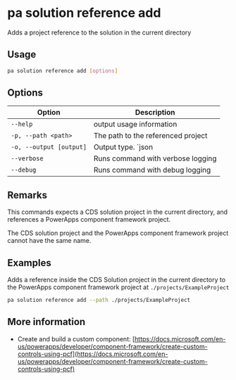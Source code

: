 # pa solution reference add

Adds a project reference to the solution in the current directory

## Usage

```sh
pa solution reference add [options]
```

## Options

Option|Description
------|-----------
`--help`|output usage information
`-p, --path <path>`|The path to the referenced project
`-o, --output [output]`|Output type. `json|text`. Default `text`
`--verbose`|Runs command with verbose logging
`--debug`|Runs command with debug logging

## Remarks

This commands expects a CDS solution project in the current directory, and references a PowerApps component framework project.

The CDS solution project and the PowerApps component framework project cannot have the same name.

## Examples

Adds a reference inside the CDS Solution project in the current directory to the PowerApps component framework project at `./projects/ExampleProject`

```sh
pa solution reference add --path ./projects/ExampleProject
```

## More information

- Create and build a custom component: [https://docs.microsoft.com/en-us/powerapps/developer/component-framework/create-custom-controls-using-pcf](https://docs.microsoft.com/en-us/powerapps/developer/component-framework/create-custom-controls-using-pcf)
